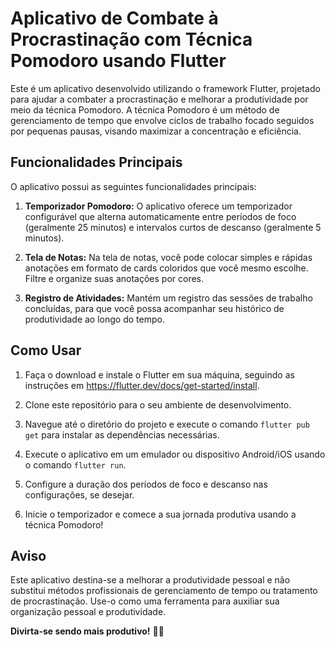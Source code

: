 # Aplicativo de Combate à Procrastinação com Técnica Pomodoro usando Flutter

Este é um aplicativo desenvolvido utilizando o framework Flutter, projetado para ajudar a combater a procrastinação e melhorar a produtividade por meio da técnica Pomodoro. A técnica Pomodoro é um método de gerenciamento de tempo que envolve ciclos de trabalho focado seguidos por pequenas pausas, visando maximizar a concentração e eficiência.

## Funcionalidades Principais

O aplicativo possui as seguintes funcionalidades principais:

1. **Temporizador Pomodoro:** O aplicativo oferece um temporizador configurável que alterna automaticamente entre períodos de foco (geralmente 25 minutos) e intervalos curtos de descanso (geralmente 5 minutos).

2. **Tela de Notas:** Na tela de notas, você pode colocar simples e rápidas anotações em formato de cards coloridos que você mesmo escolhe. Filtre e organize suas anotações por cores.

3. **Registro de Atividades:** Mantém um registro das sessões de trabalho concluídas, para que você possa acompanhar seu histórico de produtividade ao longo do tempo.

## Como Usar

1. Faça o download e instale o Flutter em sua máquina, seguindo as instruções em https://flutter.dev/docs/get-started/install.

2. Clone este repositório para o seu ambiente de desenvolvimento.

3. Navegue até o diretório do projeto e execute o comando `flutter pub get` para instalar as dependências necessárias.

4. Execute o aplicativo em um emulador ou dispositivo Android/iOS usando o comando `flutter run`.

5. Configure a duração dos períodos de foco e descanso nas configurações, se desejar.

6. Inicie o temporizador e comece a sua jornada produtiva usando a técnica Pomodoro!


## Aviso

Este aplicativo destina-se a melhorar a produtividade pessoal e não substitui métodos profissionais de gerenciamento de tempo ou tratamento de procrastinação. Use-o como uma ferramenta para auxiliar sua organização pessoal e produtividade.

**Divirta-se sendo mais produtivo!** 🍅🚀
